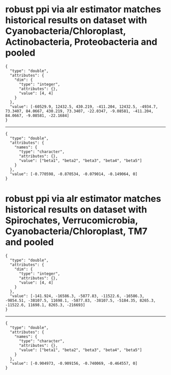 # robust ppi via alr estimator matches historical results on dataset with Cyanobacteria/Chloroplast, Actinobacteria, Proteobacteria and pooled

    {
      "type": "double",
      "attributes": {
        "dim": {
          "type": "integer",
          "attributes": {},
          "value": [4, 4]
        }
      },
      "value": [-60529.9, 12432.5, 430.219, -411.204, 12432.5, -4934.7, 73.3407, 84.0667, 430.219, 73.3407, -22.0347, -9.08581, -411.204, 84.0667, -9.08581, -22.1684]
    }

---

    {
      "type": "double",
      "attributes": {
        "names": {
          "type": "character",
          "attributes": {},
          "value": ["beta1", "beta2", "beta3", "beta4", "beta5"]
        }
      },
      "value": [-0.770598, -0.870534, -0.079014, -0.149064, 0]
    }

# robust ppi via alr estimator matches historical results on dataset with Spirochates, Verrucomicrobia, Cyanobacteria/Chloroplast, TM7 and pooled

    {
      "type": "double",
      "attributes": {
        "dim": {
          "type": "integer",
          "attributes": {},
          "value": [4, 4]
        }
      },
      "value": [-141.924, -16586.3, -5877.83, -11522.6, -16586.3, -9854.51, -38107.5, 11698.1, -5877.83, -38107.5, -5184.35, 8265.3, -11522.6, 11698.1, 8265.3, -216693]
    }

---

    {
      "type": "double",
      "attributes": {
        "names": {
          "type": "character",
          "attributes": {},
          "value": ["beta1", "beta2", "beta3", "beta4", "beta5"]
        }
      },
      "value": [-0.904973, -0.909156, -0.740069, -0.464557, 0]
    }


